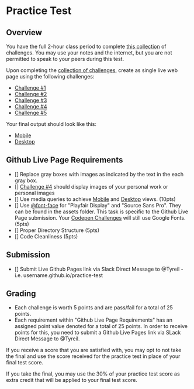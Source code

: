 # Practice Test

## Overview 
You have the full 2-hour class period to complete [this collection](https://codepen.io/collection/XyoOQZ/) of challenges. You may use your notes and the internet, but you are not permitted to speak to your peers during this test. 

Upon completing the [collection of challenges](https://codepen.io/collection/XyoOQZ/), create as single live web page using the following challenges: 

* [Challenge #1](https://codepen.io/tyreil/pen/YbMwjW)
* [Challenge #2](https://codepen.io/tyreil/pen/XwQXBw)
* [Challenge #3](https://codepen.io/tyreil/pen/qGwbMd)
* [Challenge #4](https://codepen.io/tyreil/pen/MdRKzZ)
* [Challenge #5](https://codepen.io/tyreil/pen/qGwNvL)

Your final output should look like this:
* [Mobile](https://s3-us-west-2.amazonaws.com/s.cdpn.io/35534/mobile_github.jpg)
* [Desktop](https://s3-us-west-2.amazonaws.com/s.cdpn.io/35534/Desktop_github.jpg)

## Github Live Page Requirements 
* [] Replace gray boxes with images as indicated by the text in the each gray box. 
* [] [Challenge #4](https://codepen.io/tyreil/pen/MdRKzZ) should display images of your personal work or personal images
* [] Use media queries to achieve [Mobile](https://s3-us-west-2.amazonaws.com/s.cdpn.io/35534/mobile_github.jpg) and [Desktop](https://s3-us-west-2.amazonaws.com/s.cdpn.io/35534/Desktop_github.jpg) views. (10pts)
* [] Use [@font-face](https://css-tricks.com/snippets/css/using-font-face/) for "Playfair Display" and "Source Sans Pro". They can be found in the assets folder. This task is specific to the Github Live Page submission. Your [Codepen Challenges](https://codepen.io/collection/XyoOQZ/) will still use Google Fonts. (5pts)
* [] Proper Directory Structure (5pts)
* [] Code Cleanliness (5pts)


## Submission
* [] Submit Live Github Pages link via Slack Direct Message to @Tyreil - i.e. username.github.io/practice-test

## Grading 
* Each challenge is worth 5 points and are pass/fail for a total of 25 points. 
* Each requirement within "Github Live Page Requirements"  has an assigned point value denoted for a total of 25 points. In order to receive points for this, you need to submit a Github Live Pages link via SLack Direct Message to @Tyreil.

If you receive a score that you are satisfied with, you may opt to not take the final and use the score received for the practice test in place of your final test score. 

If you take the final, you may use the 30% of your practice test score as extra credit that will be applied to your final test score. 
